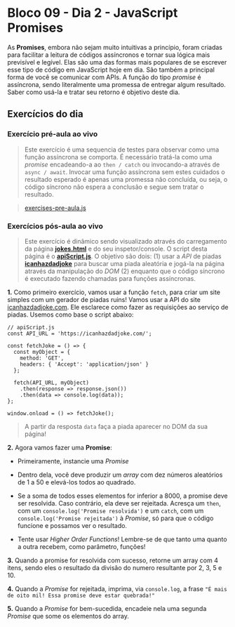 # Bloco 09 - Dia 2 - JavaScript Promises

As **Promises**, embora não sejam muito intuitivas a princípio, foram criadas para facilitar a leitura de códigos assíncronos e tornar sua lógica mais previsível e legível. Elas são uma das formas mais populares de se escrever esse tipo de código em JavaScript hoje em dia. São também a principal forma de você se comunicar com APIs. A função do tipo *promise* é assíncrona, sendo literalmente uma promessa de entregar algum resultado. Saber como usá-la e tratar seu retorno é objetivo deste dia.

## Exercícios do dia

### Exercício pré-aula ao vivo

> Este exercício é uma sequencia de testes para observar como uma função assíncrona se comporta. É necessário tratá-la como uma *promise* encadeando-a ao `then / catch` ou invocando-a através de `async / await`. Invocar uma função assíncrona sem estes cuidados o resultado esperado é apenas uma promessa não concluída, ou seja, o código síncrono não espera a conclusão e segue sem tratar o resultado.

> [exercises-pre-aula.js]()

### Exercícios pós-aula ao vivo

> Este exercício é dinâmico sendo visualizado através do carregamento da página [**jokes.html**]() e do seu inspetor/console. O script desta página é o [**apiScript.js**](). O objetivo são dois: (1) usar a *API* de piadas [**icanhazdadjoke**](https://icanhazdadjoke.com/api) para buscar uma piada aleatória e jogá-la na página através da manipulação do *DOM* (2) enquanto que o código síncrono é executado fazendo chamadas para funções assíncronas.

**1.** Como primeiro exercício, vamos usar a função `fetch`, para criar um site simples com um gerador de piadas ruins! Vamos usar a API do site [icanhazdadjoke.com](https://icanhazdadjoke.com/). Ele esclarece como fazer as requisições ao serviço de piadas. Usemos como base o script abaixo:

```
// apiScript.js     
const API_URL = 'https://icanhazdadjoke.com/';

const fetchJoke = () => {
  const myObject = {
    method: 'GET',
    headers: { 'Accept': 'application/json' }
  };

  fetch(API_URL, myObject)
    .then(response => response.json())
    .then(data => console.log(data));
};

window.onload = () => fetchJoke();
```
> A partir da resposta `data` faça a piada aparecer no DOM da sua página!

**2.** Agora vamos fazer uma **Promise**:

  * Primeiramente, instancie uma *Promise*

  * Dentro dela, você deve produzir um *array* com dez números aleatórios de 1 a 50 e elevá-los todos ao quadrado.

  * Se a soma de todos esses elementos for inferior a 8000, a promise deve ser resolvida. Caso contrário, ela deve ser rejeitada. Acresça um `then`, com um `console.log('Promise resolvida')` e um `catch`, com um `console.log('Promise rejeitada')` à *Promise*, só para que o código funcione e possamos ver o resultado.

  * Tente usar *Higher Order Functions*! Lembre-se de que tanto uma quanto a outra recebem, como parâmetro, funções!

**3.** Quando a promise for resolvida com sucesso, retorne um array com 4 itens, sendo eles o resultado da divisão do numero resultante por 2, 3, 5 e 10.

**4.** Quando a *Promise* for rejeitada, imprima, via `console.log`, a frase `"É mais de oito mil! Essa promise deve estar quebrada!"`

**5.** Quando a *Promise* for bem-sucedida, encadeie nela uma segunda *Promise* que some os elementos do array.